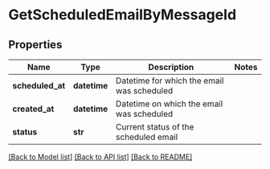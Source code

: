 # GetScheduledEmailByMessageId

## Properties
Name | Type | Description | Notes
------------ | ------------- | ------------- | -------------
**scheduled_at** | **datetime** | Datetime for which the email was scheduled | 
**created_at** | **datetime** | Datetime on which the email was scheduled | 
**status** | **str** | Current status of the scheduled email | 

[[Back to Model list]](../README.md#documentation-for-models) [[Back to API list]](../README.md#documentation-for-api-endpoints) [[Back to README]](../README.md)


